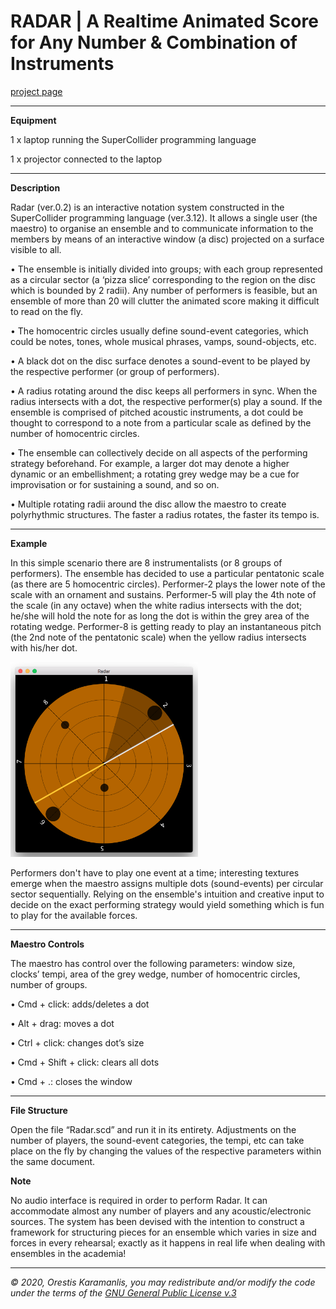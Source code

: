 # RADAR | A Realtime Animated Score for Any Number & Combination of Instruments

<i class="fa fa-download fa-2x"></i> 

[project page](http://orestiskaramanlis.net/radar/)
<hr>

**Equipment**

1 x laptop running the SuperCollider programming language 

1 x projector connected to the laptop

<hr>

**Description**

Radar (ver.0.2) is an interactive notation system constructed in the SuperCollider programming language (ver.3.12). It allows a single user (the maestro) to organise an ensemble and to communicate information to the members by means of an interactive window (a disc) projected on a surface visible to all. 

•	The ensemble is initially divided into groups; with each group represented as a circular sector (a ‘pizza slice’ corresponding to the region on the disc which is bounded by 2 radii). Any number of performers is feasible, but an ensemble of more than 20 will clutter the animated score making it difficult to read on the fly. 

•	The homocentric circles usually define sound-event categories, which could be notes, tones, whole musical phrases, vamps, sound-objects, etc.

•	A black dot on the disc surface denotes a sound-event to be played by the respective performer (or group of performers).

•	A radius rotating around the disc keeps all performers in sync. When the radius intersects with a dot, the respective performer(s) play a sound. If the ensemble is comprised of pitched acoustic instruments, a dot could be thought to correspond to a note from a particular scale as defined by the number of homocentric circles. 

•	The ensemble can collectively decide on all aspects of the performing strategy beforehand. For example, a larger dot may denote a higher dynamic or an embellishment; a rotating grey wedge may be a cue for improvisation or for sustaining a sound, and so on.

•	Multiple rotating radii around the disc allow the maestro to create polyrhythmic structures. The faster a radius rotates, the faster its tempo is. 

<hr>

**Example**

In this simple scenario there are 8 instrumentalists (or 8 groups of performers). The ensemble has decided to use a particular pentatonic scale (as there are 5 homocentric circles). Performer-2 plays the lower note of the scale with an ornament and sustains. Performer-5 will play the 4th note of the scale (in any octave) when the white radius intersects with the dot; he/she will hold the note for as long the dot is within the grey area of the rotating wedge. Performer-8 is getting ready to play an instantaneous pitch (the 2nd note of the pentatonic scale) when the yellow radius intersects with his/her dot.  

<img src="resources\img.png" width="300">

Performers don't have to play one event at a time; interesting textures emerge when the maestro assigns multiple dots (sound-events) per circular sector sequentially. Relying on the ensemble's intuition and creative input to decide on the exact performing strategy would yield something which is fun to play for the available forces. 

<hr>

**Maestro Controls**

The maestro has control over the following parameters: window size, clocks’ tempi, area of the grey wedge, number of homocentric circles, number of groups. 

•	Cmd + click: adds/deletes a dot

•	Alt + drag: moves a dot

•	Ctrl + click: changes dot’s size

•	Cmd + Shift + click: clears all dots

•	Cmd + .: closes the window
<hr>

**File Structure**

Open the file “Radar.scd” and run it in its entirety. Adjustments on the number of players, the sound-event categories, the tempi, etc can take place on the fly by changing the values of the respective parameters within the same document.

**Note**

No audio interface is required in order to perform Radar. It can accommodate almost any number of players and any acoustic/electronic sources. The system has been devised with the intention to construct a framework for structuring pieces for an ensemble which varies in size and forces in every rehearsal; exactly as it happens in real life when dealing with ensembles in the academia!

<hr>

<i>© 2020, Orestis Karamanlis, you may redistribute and/or modify the code under the terms of the [GNU General Public License v.3](https://www.gnu.org/licenses/gpl-3.0.html)</i>



